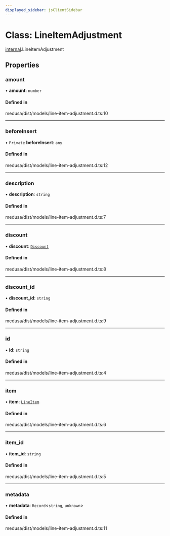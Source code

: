 ```yaml
---
displayed_sidebar: jsClientSidebar
---
```


# Class: LineItemAdjustment

[internal](../modules/internal.md).LineItemAdjustment

## Properties

### amount

• **amount**: `number`

#### Defined in

medusa/dist/models/line-item-adjustment.d.ts:10

___

### beforeInsert

• `Private` **beforeInsert**: `any`

#### Defined in

medusa/dist/models/line-item-adjustment.d.ts:12

___

### description

• **description**: `string`

#### Defined in

medusa/dist/models/line-item-adjustment.d.ts:7

___

### discount

• **discount**: [`Discount`](internal.Discount.md)

#### Defined in

medusa/dist/models/line-item-adjustment.d.ts:8

___

### discount\_id

• **discount\_id**: `string`

#### Defined in

medusa/dist/models/line-item-adjustment.d.ts:9

___

### id

• **id**: `string`

#### Defined in

medusa/dist/models/line-item-adjustment.d.ts:4

___

### item

• **item**: [`LineItem`](internal.LineItem.md)

#### Defined in

medusa/dist/models/line-item-adjustment.d.ts:6

___

### item\_id

• **item\_id**: `string`

#### Defined in

medusa/dist/models/line-item-adjustment.d.ts:5

___

### metadata

• **metadata**: `Record`<`string`, `unknown`\>

#### Defined in

medusa/dist/models/line-item-adjustment.d.ts:11
